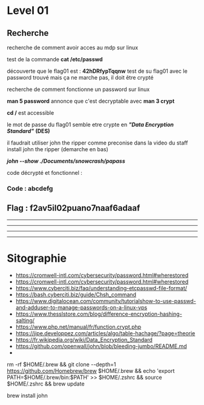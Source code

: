 # Level 01

## Recherche

recherche de comment avoir acces au mdp sur linux

test de la commande __cat /etc/passwd__

découverte que le flag01 est : 
__42hDRfypTqqnw__
test de su flag01 avec le password trouvé mais ça ne marche pas, il doit être crypté

recherche de comment fonctionne un password sur linux

__man 5 password__ annonce que c'est decryptable avec __man 3 crypt__

__cd /__ est accessible

le mot de passe du flag01 semble etre crypte en **_"Data Encryption Standard"_** __(DES)__

il faudrait utiliser john the ripper comme preconise dans la video du staff
install john the ripper (demarche en bas)

**_john --show ./Documents/snowcrash/papass_**

code décrypté et fonctionnel : 

### Code : abcdefg

## Flag : f2av5il02puano7naaf6adaaf

-----
-----
-----
-----


# Sitographie
- https://cromwell-intl.com/cybersecurity/password.html#wherestored
- https://cromwell-intl.com/cybersecurity/password.html#wherestored
- https://www.cyberciti.biz/faq/understanding-etcpasswd-file-format/
- https://bash.cyberciti.biz/guide/Chsh_command
- https://www.digitalocean.com/community/tutorialshow-to-use-passwd-and-adduser-to-manage-passwords-on-a-linux-vps
- https://www.thesslstore.com/blog/difference-encryption-hashing-salting/
- https://www.php.net/manual/fr/function.crypt.php
- https://jipe.developpez.com/articles/algo/table-hachage/?page=theorie
- https://fr.wikipedia.org/wiki/Data_Encryption_Standard
- https://github.com/openwall/john/blob/bleeding-jumbo/README.md
- 



rm -rf $HOME/.brew && git clone --depth=1 https://github.com/Homebrew/brew $HOME/.brew && echo 'export PATH=$HOME/.brew/bin:$PATH' >> $HOME/.zshrc && source    $HOME/.zshrc && brew update

brew install john